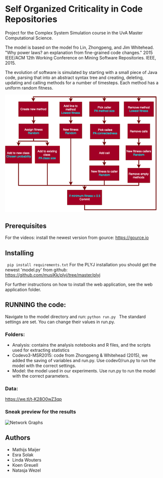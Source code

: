 # Self Organized Criticality in Code Repositories
Project for the Complex System Simulation course in the UvA Master Computational Science.

The model is based on the model fro Lin, Zhongpeng, and Jim Whitehead. "Why power laws? an explanation from fine-grained code changes." 2015 IEEE/ACM 12th Working Conference on Mining Software Repositories. IEEE, 2015.

The evolution of software is simulated by starting with a small piece of Java code, parsing that into an abstract syntax tree and creating, deleting, updating and calling methods for a number of timesteps. Each method has a uniform random fitness.

![Simulation scheme](figures/simu.png "Simulation")

## Prerequisites
For the videos: install the newest version from gource: https://gource.io

## Installing
``` pip install requirements.txt```
For the PLYJ installation you should get the newest 'model.py' from github: https://github.com/musiKk/plyj/tree/master/plyj

For further instructions on how to install the web application, see the web application folder.

## RUNNING the code:
Navigate to the model directory and run:
```python run.py ```
The standard settings are set. You can change their values in run.py.

### Folders:
- Analysis: contains the analysis notebooks and R files, and the scripts used for extracting statistics
- Codevo3-MSR2015: code from Zhongpeng & Whitehead (2015),  we added the saving of variables and run.py. Use codev0/run.py to run the model with the correct settings.
- Model: the model used in our experiments. Use run.py to run the model with the correct parameters.

### Data:
https://we.tl/t-K28O0wZ3qp

### Sneak preview for the results
![Network Graphs](figures/pref_attachment_BOTH.png "Network graphs")

## Authors
* Mathijs Maijer
* Esra Solak
* Linda Wouters
* Koen Greuell
* Natasja Wezel
